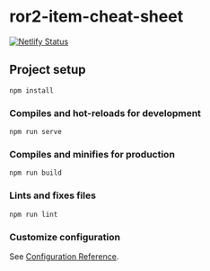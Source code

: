 # ror2-item-cheat-sheet

[![Netlify Status](https://api.netlify.com/api/v1/badges/c3090a9d-f0f9-422e-adc0-63e3df90c77d/deploy-status)](https://app.netlify.com/sites/ror2-item-cheat-sheet/deploys)

## Project setup
```
npm install
```

### Compiles and hot-reloads for development
```
npm run serve
```

### Compiles and minifies for production
```
npm run build
```

### Lints and fixes files
```
npm run lint
```

### Customize configuration
See [Configuration Reference](https://cli.vuejs.org/config/).
